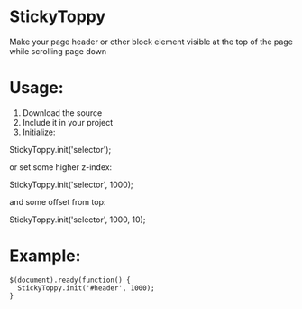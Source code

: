 StickyToppy
===========

Make your page header or other block element visible at the top of the page while scrolling page down

Usage:
===========

1. Download the source
2. Include it in your project
3. Initialize:

  StickyToppy.init('selector');
  
  or set some higher z-index:
  
  StickyToppy.init('selector', 1000);
  
  and some offset from top:
  
  StickyToppy.init('selector', 1000, 10);

Example:
===========

    $(document).ready(function() {
      StickyToppy.init('#header', 1000);
    }
